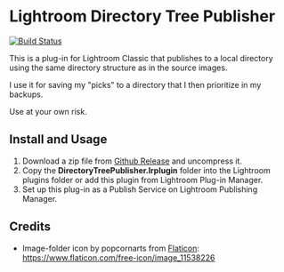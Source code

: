 # Lightroom Directory Tree Publisher

[![Build Status](https://travis-ci.org/stanaka/lightroom-google-photo-plugin.svg?branch=master)](https://travis-ci.org/stanaka/lightroom-google-photo-plugin)

This is a plug-in for Lightroom Classic that publishes to a local directory using the same directory structure as in the source images.

I use it for saving my "picks" to a directory that I then prioritize in my backups.

Use at your own risk.

## Install and Usage

1. Download a zip file from [Github Release](https://github.com/stanaka/lightroom-google-photo-plugin/releases) and uncompress it.
2. Copy the **DirectoryTreePublisher.lrplugin** folder into the Lightroom plugins folder or add this plugin from Lightroom Plug-in Manager.
3. Set up this plug-in as a Publish Service on Lightroom Publishing Manager.

## Credits

- Image-folder icon by popcornarts from <a href="https://www.flaticon.com/free-icons/image-folder" title="image-folder icons">Flaticon</a>: https://www.flaticon.com/free-icon/image_11538226
